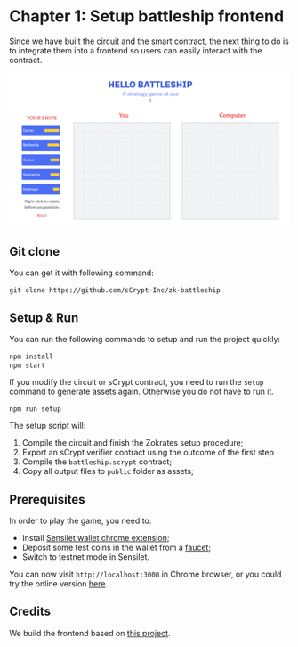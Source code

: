 # Chapter 1: Setup battleship frontend

Since we have built the circuit and the smart contract, the next thing to do is to integrate them into a frontend so users can easily interact with the contract.

<img src="https://github.com/sCrypt-Inc/image-hosting/blob/master/learn-scrypt-courses/course-02/05.png?raw=true" width="600">


## Git clone

You can get it with following command:

```
git clone https://github.com/sCrypt-Inc/zk-battleship
```

## Setup & Run

You can run the following commands to setup and run the project quickly:

```
npm install
npm start
```

If you modify the circuit or sCrypt contract, you need to run the `setup` command to generate assets again. Otherwise you do not have to run it.

```
npm run setup
```

The setup script will:
1. Compile the circuit and finish the Zokrates setup procedure;
2. Export an sCrypt verifier contract using the outcome of the first step
3. Compile the `battleship.scrypt` contract;
4. Copy all output files to `public` folder as assets;

## Prerequisites

In order to play the game, you need to:

* Install [Sensilet wallet chrome extension](https://chrome.google.com/webstore/detail/sensilet/aadkcfdlmiddiiibdnhfbpbmfcaoknkm);
* Deposit some test coins in the wallet from a [faucet](https://scrypt.io/#faucet);
* Switch to testnet mode in Sensilet.

You can now visit `http://localhost:3000` in Chrome browser, or you could try the online version [here](https://scrypt.io/zk-battleship).

## Credits
We build the frontend based on [this project](https://github.com/diemkay/battleship).
